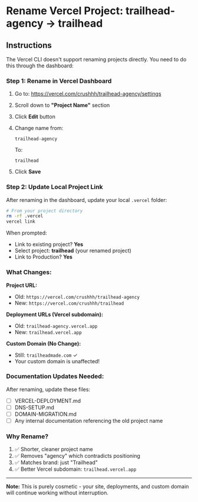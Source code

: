 # Rename Vercel Project: trailhead-agency → trailhead

## Instructions

The Vercel CLI doesn't support renaming projects directly. You need to do this through the dashboard:

### Step 1: Rename in Vercel Dashboard

1. Go to: https://vercel.com/crushhh/trailhead-agency/settings

2. Scroll down to **"Project Name"** section

3. Click **Edit** button

4. Change name from:
   ```
   trailhead-agency
   ```
   To:
   ```
   trailhead
   ```

5. Click **Save**

### Step 2: Update Local Project Link

After renaming in the dashboard, update your local `.vercel` folder:

```bash
# From your project directory
rm -rf .vercel
vercel link
```

When prompted:
- Link to existing project? **Yes**
- Select project: **trailhead** (your renamed project)
- Link to Production? **Yes**

### What Changes:

**Project URL:**
- Old: `https://vercel.com/crushhh/trailhead-agency`
- New: `https://vercel.com/crushhh/trailhead`

**Deployment URLs (Vercel subdomain):**
- Old: `trailhead-agency.vercel.app`
- New: `trailhead.vercel.app`

**Custom Domain (No Change):**
- Still: `trailheadmade.com` ✓
- Your custom domain is unaffected!

### Documentation Updates Needed:

After renaming, update these files:
- [ ] VERCEL-DEPLOYMENT.md
- [ ] DNS-SETUP.md
- [ ] DOMAIN-MIGRATION.md
- [ ] Any internal documentation referencing the old project name

### Why Rename?

1. ✅ Shorter, cleaner project name
2. ✅ Removes "agency" which contradicts positioning
3. ✅ Matches brand: just "Trailhead"
4. ✅ Better Vercel subdomain: `trailhead.vercel.app`

---

**Note:** This is purely cosmetic - your site, deployments, and custom domain will continue working without interruption.
